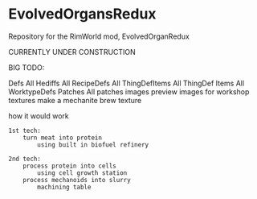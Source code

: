 # EvolvedOrgansRedux
Repository for the RimWorld mod, EvolvedOrganRedux

CURRENTLY UNDER CONSTRUCTION


BIG TODO:

Defs
    All Hediffs
    All RecipeDefs
    All ThingDefItems
    All ThingDef Items
    All WorktypeDefs
Patches
    All patches
images
    preview images for workshop
textures
    make a mechanite brew texture


how it would work

	1st tech:
		turn meat into protein
			using built in biofuel refinery
		
	2nd tech:
		process protein into cells
			using cell growth station
        process mechanoids into slurry
            machining table